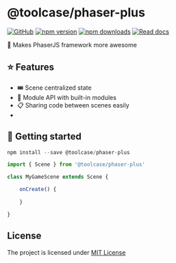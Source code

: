 # @toolcase/phaser-plus


[![GitHub](https://img.shields.io/github/license/kalevski/toolcase?style=for-the-badge)](https://github.com/kalevski/toolcase/blob/main/LICENSE)
[![npm version](https://img.shields.io/npm/v/@toolcase/phaser-plus?color=teal&label=VERSION&style=for-the-badge)](https://www.npmjs.com/package/@toolcase/phaser-plus)
[![npm downloads](https://img.shields.io/npm/dw/@toolcase/phaser-plus?label=downloads&style=for-the-badge)](https://www.npmjs.com/package/@toolcase/phaser-plus)
[![Read docs](https://img.shields.io/badge/READ-DOCS-green?style=for-the-badge)](https://kalevski.dev/toolcase)

🐠 Makes PhaserJS framework more awesome

## ⭐ Features

- 🎟️ Scene centralized state
- 🧩 Module API with built-in modules
- 📋 Sharing code between scenes easily
- 

## 🚀 Getting started

```js
npm install --save @toolcase/phaser-plus
```

```js
import { Scene } from '@toolcase/phaser-plus'

class MyGameScene extends Scene {

    onCreate() {
        
    }

}

```

## License
The project is licensed under [MIT License](https://github.com/kalevski/toolcase/blob/main/LICENSE)